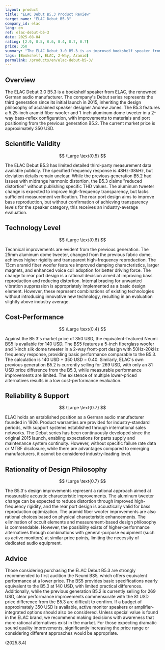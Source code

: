 ```yaml
---
layout: product
title: "ELAC Debut B5.3 Product Review"
target_name: "ELAC Debut B5.3"
company_id: elac
lang: en
ref: elac-debut-b5-3
date: 2025-08-04
rating: [2.9, 0.5, 0.6, 0.4, 0.7, 0.7]
price: 350
summary: "The ELAC Debut 3.0 B5.3 is an improved bookshelf speaker from the previous generation, but faces cost-performance challenges with equivalent functionality available at lower prices"
tags: [Bookshelf, ELAC, 2-Way, Aramid]
permalink: /products/en/elac-debut-b5-3/
---
```


## Overview

The ELAC Debut 3.0 B5.3 is a bookshelf speaker from ELAC, the renowned German audio manufacturer. The company's Debut series represents the third generation since its initial launch in 2015, inheriting the design philosophy of acclaimed speaker designer Andrew Jones. The B5.3 features a 5.25-inch aramid fiber woofer and 1-inch aluminum dome tweeter in a 2-way bass-reflex configuration, with improvements to materials and port positioning from the previous generation B5.2. The current market price is approximately 350 USD.

## Scientific Validity

$$ \Large \text{0.5} $$

The ELAC Debut B5.3 has limited detailed third-party measurement data available publicly. The specified frequency response is 48Hz-38kHz, but deviation details remain unclear. While the previous generation B5.2 had issues with midrange harmonic distortion, the B5.3 claims "reduced distortion" without publishing specific THD values. The aluminum tweeter change is expected to improve high-frequency transparency, but lacks sufficient measurement verification. The rear port design aims to improve bass reproduction, but without confirmation of achieving transparency levels for the speaker category, this receives an industry-average evaluation.

## Technology Level

$$ \Large \text{0.6} $$

Technical improvements are evident from the previous generation. The 25mm aluminum dome tweeter, changed from the previous fabric dome, achieves higher rigidity and transparent high-frequency reproduction. The 13cm aramid fiber woofer features improved damping characteristics, larger magnets, and enhanced voice coil adoption for better driving force. The change to rear port design is a rational decision aimed at improving bass reproduction and reducing distortion. Internal bracing for unwanted vibration suppression is appropriately implemented as a basic design element. However, these represent combinations of existing technologies without introducing innovative new technology, resulting in an evaluation slightly above industry average.

## Cost-Performance

$$ \Large \text{0.4} $$

Against the B5.3's market price of 350 USD, the equivalent-featured Neumi BS5 is available for 140 USD. The BS5 features a 5-inch fiberglass woofer and 1-inch silk dome tweeter in a 2-way front-port design with 50Hz-20kHz frequency response, providing basic performance comparable to the B5.3. The calculation is 140 USD ÷ 350 USD = 0.40. Similarly, ELAC's own previous generation B5.2 is currently selling for 269 USD, with only an 81 USD price difference from the B5.3, while measurable performance improvements are limited. The existence of multiple lower-priced alternatives results in a low cost-performance evaluation.

## Reliability & Support

$$ \Large \text{0.7} $$

ELAC holds an established position as a German audio manufacturer founded in 1926. Product warranties are provided for industry-standard periods, with support systems established through international sales networks. The Debut series has been continuously developed since the original 2015 launch, enabling expectations for parts supply and maintenance system continuity. However, without specific failure rate data or MTBF disclosure, while there are advantages compared to emerging manufacturers, it cannot be considered industry-leading level.

## Rationality of Design Philosophy

$$ \Large \text{0.7} $$

The B5.3's design improvements represent a rational approach aimed at measurable acoustic characteristic improvements. The aluminum tweeter change can be expected to reduce distortion through improved high-frequency rigidity, and the rear port design is acoustically valid for bass reproduction optimization. The aramid fiber woofer improvements are also rational choices based on physical characteristic enhancements. The elimination of occult elements and measurement-based design philosophy is commendable. However, the possibility exists of higher-performance alternatives through combinations with general-purpose equipment (such as active monitors) at similar price points, limiting the necessity of dedicated audio equipment.

## Advice

Those considering purchasing the ELAC Debut B5.3 are strongly recommended to first audition the Neumi BS5, which offers equivalent performance at a lower price. The BS5 provides basic specifications nearly equivalent to the B5.3 at 140 USD, with limited practical differences. Additionally, while the previous generation B5.2 is currently selling for 269 USD, clear performance improvements commensurate with the 81 USD price difference from the B5.3 are difficult to confirm. If a budget of approximately 350 USD is available, active monitor speakers or amplifier-integrated options should also be considered. Unless special value is found in the ELAC brand, we recommend making decisions with awareness that more rational alternatives exist in the market. For those expecting dramatic sound quality improvements, significantly increasing the price range or considering different approaches would be appropriate.

(2025.8.4)

